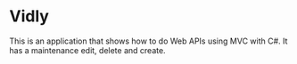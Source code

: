 # Vidly
This is an application that shows how to do Web APIs using MVC with C#. 
It has a maintenance edit, delete and create.
